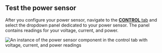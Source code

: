 ## Test the power sensor

After you configure your power sensor, navigate to the [**CONTROL** tab](/fleet/machines/control/) and select the dropdown panel dedicated to your power sensor.
The panel contains readings for your voltage, current, and power.

![An instance of the power sensor component in the control tab with voltage, current, and power readings](/components/power-sensor/power-sensor-control.png)
